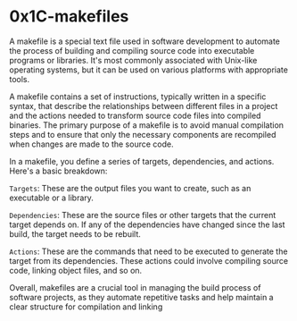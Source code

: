 # 0x1C-makefiles
A makefile is a special text file used in software development to automate the process of building and compiling source code into executable programs or libraries. It's most commonly associated with Unix-like operating systems, but it can be used on various platforms with appropriate tools.

A makefile contains a set of instructions, typically written in a specific syntax, that describe the relationships between different files in a project and the actions needed to transform source code files into compiled binaries. The primary purpose of a makefile is to avoid manual compilation steps and to ensure that only the necessary components are recompiled when changes are made to the source code.

In a makefile, you define a series of targets, dependencies, and actions. Here's a basic breakdown:

`Targets`: These are the output files you want to create, such as an executable or a library.

`Dependencies`: These are the source files or other targets that the current target depends on. If any of the dependencies have changed since the last build, the target needs to be rebuilt.

`Actions`: These are the commands that need to be executed to generate the target from its dependencies. These actions could involve compiling source code, linking object files, and so on.

Overall, makefiles are a crucial tool in managing the build process of software projects, as they automate repetitive tasks and help maintain a clear structure for compilation and linking
